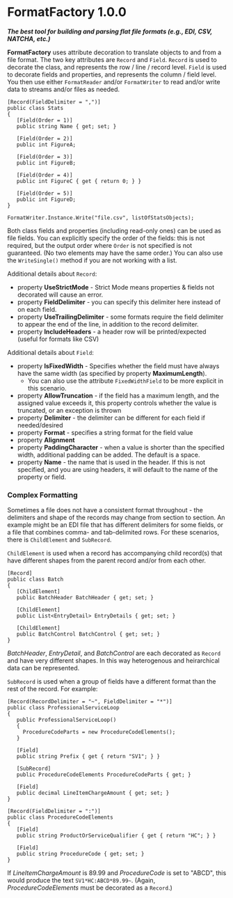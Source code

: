 # FormatFactory 1.0.0

_**The best tool for building and parsing flat file formats (e.g., EDI, CSV, NATCHA, etc.)**_

**FormatFactory** uses attribute decoration to translate objects to and from a file format. The two key attributes are `Record` and `Field`. `Record` is used to decorate the class, and represents the row / line / record level. `Field` is used to decorate fields and properties, and represents the column / field level. You then use either `FormatReader` and/or `FormatWriter` to read and/or write data to streams and/or files as needed.

```
[Record(FieldDelimiter = ",")]
public class Stats
{
   [Field(Order = 1)]
   public string Name { get; set; }

   [Field(Order = 2)]
   public int FigureA;

   [Field(Order = 3)]
   public int FigureB;

   [Field(Order = 4)]
   public int FigureC { get { return 0; } }

   [Field(Order = 5)]
   public int FigureD;
}

FormatWriter.Instance.Write("file.csv", listOfStatsObjects);
```

Both class fields and properties (including read-only ones) can be used as file fields. You can explicitly specify the order of the fields: this is not required, but the output order where `Order` is not specified is not guaranteed. (No two elements may have the same order.) You can also use the `WriteSingle()` method if you are not working with a list.

Additional details about `Record`:

- property **UseStrictMode** - Strict Mode means properties & fields not decorated will cause an error.
- property **FieldDelimiter** - you can specify this delimiter here instead of on each field.
- property **UseTrailingDelimiter** - some formats require the field delimiter to appear the end of the line, in addition to the record delimiter.
- property **IncludeHeaders** - a header row will be printed/expected (useful for formats like CSV)

Additional details about `Field`:

- property **IsFixedWidth** - Specifies whether the field must have always have the same width (as specified by property **MaximumLength**).
  - You can also use the attribute `FixedWidthField` to be more explicit in this scenario.
- property **AllowTruncation** - if the field has a maximum length, and the assigned value exceeds it, this property controls whether the value is truncated, or an exception is thrown
- property **Delimiter** - the delimiter can be different for each field if needed/desired
- property **Format** - specifies a string format for the field value
- property **Alignment**
- property **PaddingCharacter** - when a value is shorter than the specified width, additional padding can be added. The default is a space.
- property **Name** - the name that is used in the header. If this is not specified, and you are using headers, it will default to the name of the property or field.

### Complex Formatting

Sometimes a file does not have a consistent format throughout - the delimiters and shape of the records may change from section to section. An example might be an EDI file that has different delimiters for some fields, or a file that combines comma- and tab-delimited rows. For these scenarios, there is `ChildElement` and `SubRecord`.

`ChildElement` is used when a record has accompanying child record(s) that have different shapes from the parent record and/or from each other.

```
[Record]
public class Batch
{
   [ChildElement]
   public BatchHeader BatchHeader { get; set; }
   
   [ChildElement]
   public List<EntryDetail> EntryDetails { get; set; }
   
   [ChildElement]
   public BatchControl BatchControl { get; set; }
}
```

*BatchHeader*, *EntryDetail*, and *BatchControl* are each decorated as `Record` and have very different shapes. In this way heterogenous and heirarchical data can be represented.

`SubRecord` is used when a group of fields have a different format than the rest of the record. For example:

```
[Record(RecordDelimiter = "~", FieldDelimiter = "*")]
public class ProfessionalServiceLoop
{
   public ProfessionalServiceLoop()
   {
     ProcedureCodeParts = new ProcedureCodeElements();
   }
   
   [Field]
   public string Prefix { get { return "SV1"; } }
   
   [SubRecord]
   public ProcedureCodeElements ProcedureCodeParts { get; }
   
   [Field]
   public decimal LineItemChargeAmount { get; set; }
}

[Record(FieldDelimiter = ":")]
public class ProcedureCodeElements
{
   [Field]
   public string ProductOrServiceQualifier { get { return "HC"; } }

   [Field]
   public string ProcedureCode { get; set; }
}
```

If *LineItemChargeAmount* is 89.99 and *ProcedureCode* is set to "ABCD", this would produce the text `SV1*HC:ABCD*89.99~`. (Again, *ProcedureCodeElements* must be decorated as a `Record`.)
